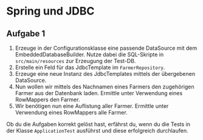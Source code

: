 # Spring und JDBC

## Aufgabe 1

1. Erzeuge in der Configurationsklasse eine passende DataSource mit dem EmbeddedDatabaseBuilder. Nutze dabei die SQL-Skripte in `src/main/resources`
   zur Erzeugung der Test-DB.
2. Erstelle ein Feld für das JdbcTemplate im `FarmerRepository`.
3. Erzeuge eine neue Instanz des JdbcTemplates mittels der übergebenen DataSource.
4. Nun wollen wir mittels des Nachnamen eines Farmers den zugehörigen Farmer aus der Datenbank laden. Ermittle unter
   Verwendung eines RowMappers den Farmer.
5. Wir benötigen nun eine Auflistung aller Farmer. Ermittle unter Verwendung eines RowMappers alle Farmer.

Ob du die Aufgaben korrekt gelöst hast, erfährst du, wenn du die Tests in der Klasse `ApplicationTest` ausführst und
diese erfolgreich durchlaufen.